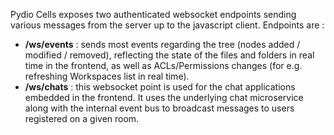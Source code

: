 

Pydio Cells exposes two authenticated websocket endpoints sending various messages from the server up to the javascript client. 
Endpoints are :

* **/ws/events** : sends most events regarding the tree (nodes added / modified / removed), reflecting the state of the files and folders in real time in the frontend, as well as ACLs/Permissions changes (for e.g. refreshing Workspaces list in real time).
* **/ws/chats** : this websocket point is used for the chat applications embedded in the frontend. It uses the underlying chat microservice along with the internal event bus to broadcast messages to users registered on a given room.  

